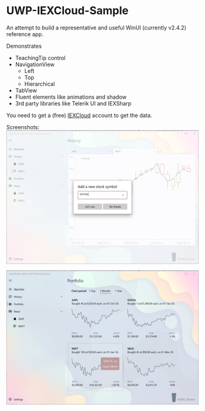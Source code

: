 # UWP-IEXCloud-Sample

An attempt to build a representative and useful WinUI (currently v2.4.2) reference app.

Demonstrates
* TeachingTip control
* NavigationView
  * Left
  * Top
  * Hierarchical
* TabView
* Fluent elements like animations and shadow
* 3rd party libraries like Telerik UI and IEXSharp

You need to get a (free) [IEXCloud](https://iexcloud.io/s/6dfaa988) account to get the data.

Screenshots:
![Screenshot](Assets/HistoryPage.png?raw=true)

![Screenshot](Assets/PortfolioPage.png?raw=true)
